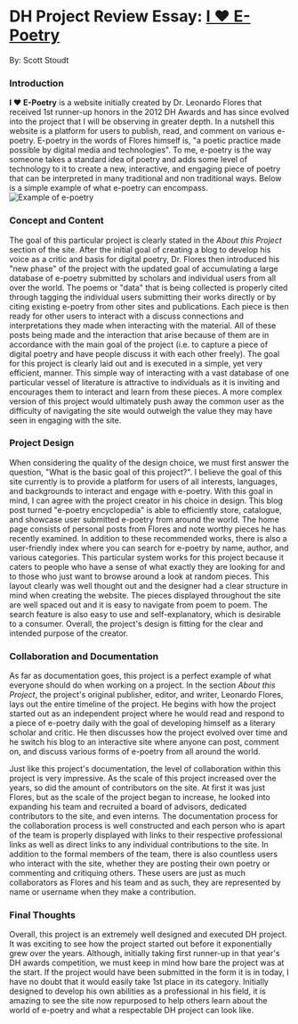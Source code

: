 # DH Project Review Essay: [I ❤️ E-Poetry](http://iloveepoetry.com)
By: Scott Stoudt

### Introduction
__I ❤️ E-Poetry__ is a website initially created by Dr. Leonardo Flores that received 1st runner-up honors in the 2012 DH Awards and has since evolved into the project that I will be observing in greater depth. In a nutshell this website is a platform for users to publish, read, and comment on various e-poetry. E-poetry in the words of Flores himself is, "a poetic practice made possible by digital media and technologies". To me, e-poetry is the way someone takes a standard idea of poetry and adds some level of technology to it to create a new, interactive, and engaging piece of poetry that can be interpreted in many traditional and non traditional ways. Below is a simple example of what e-poetry can encompass.  
![Example of e-poetry](http://iloveepoetry.com/wp-content/uploads/2015/04/puddle.gif "Original image found on the I ❤️ E-Poetry website")

### Concept and Content
The goal of this particular project is clearly stated in the _About this Project_ section of the site. After the initial goal of creating a blog to develop his voice as a critic and basis for digital poetry, Dr. Flores then introduced his "new phase" of the project with the updated goal of accumulating a large database of e-poetry submitted by scholars and individual users from all over the world. The poems or "data" that is being collected is properly cited through tagging the individual users submitting their works directly or by citing existing e-poetry from other sites and publications. Each piece is then ready for other users to interact with a discuss connections and interpretations they made when interacting with the material. All of these posts being made and the interaction that arise because of them are in accordance with the main goal of the project (i.e. to capture a piece of digital poetry and have people discuss it with each other freely). The goal for this project is clearly laid out and is executed in a simple, yet very efficient, manner. This simple way of interacting with a vast database of one particular vessel of literature is attractive to individuals as it is inviting and encourages them to interact and learn from these pieces. A more complex version of this project would ultimately push away the common user as the difficulty of navigating the site would outweigh the value they may have seen in engaging with the site.

### Project Design
When considering the quality of the design choice, we must first answer the question, "What is the basic goal of this project?". I believe the goal of this site currently is to provide a platform for users of all interests, languages, and backgrounds to interact and engage with e-poetry. With this goal in mind, I can agree with the project creator in his choice in design. This blog post turned "e-poetry encyclopedia" is able to efficiently store, catalogue, and showcase user submitted e-poetry from around the world. The home page consists of personal posts from Flores and note worthy pieces he has recently examined. In addition to these recommended works, there is also a user-friendly index where you can search for e-poetry by name, author, and various categories. This particular system works for this project because it caters to people who have a sense of what exactly they are looking for and to those who just want to browse around a look at random pieces. This layout clearly was well thought out and the designer had a clear structure in mind when creating the website. The pieces displayed throughout the site are well spaced out and it is easy to navigate from poem to poem. The search feature is also easy to use and self-explanatory, which is desirable to a consumer. Overall, the project's design is fitting for the clear and intended purpose of the creator.

### Collaboration and Documentation
As far as documentation goes, this project is a perfect example of what everyone should do when working on a project. In the section _About this Project_, the project's original publisher, editor, and writer, Leonardo Flores, lays out the entire timeline of the project. He begins with how the project started out as an independent project where he would read and respond to a piece of e-poetry daily with the goal of developing himself as a literary scholar and critic. He then discusses how the project evolved over time and he switch his blog to an interactive site where anyone can post, comment on, and discuss various forms of e-poetry from all around the world. 

Just like this project's documentation, the level of collaboration within this project is very impressive. As the scale of this project increased over the years, so did the amount of contributors on the site. At first it was just Flores, but as the scale of the project began to increase, he looked into expanding his team and recruited a board of advisors, dedicated contributors to the site, and even interns. The documentation process for the collaboration process is well constructed and each person who is apart of the team is properly displayed with links to their respective professional links as well as direct links to any individual contributions to the site. In addition to the formal members of the team, there is also countless users who interact with the site, whether they are posting their own poetry or commenting and critiquing others. These users are just as much collaborators as Flores and his team and as such, they are represented by name or username when they make a contribution.

### Final Thoughts
Overall, this project is an extremely well designed and executed DH project. It was exciting to see how the project started out before it exponentially grew over the years. Although, initially taking first runner-up in that year's DH awards competition, we must keep in mind how bare the project was at the start. If the project would have been submitted in the form it is in today, I have no doubt that it would easily take 1st place in its category. Initially designed to develop his own abilities as a professional in his field, it is amazing to see the site now repurposed to help others learn about the world of e-poetry and what a respectable DH project can look like.
